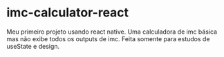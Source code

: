 # imc-calculator-react

Meu primeiro projeto usando react native. 
Uma calculadora de imc básica mas não exibe todos os outputs de imc.
Feita somente para estudos de useState e design.

